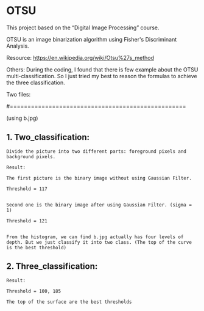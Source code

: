 # OTSU

This project based on the “Digital Image Processing” course.

OTSU is an image binarization algorithm using Fisher's Discriminant Analysis.

Resource: https://en.wikipedia.org/wiki/Otsu%27s_method

Others: During the coding, I found that there is few example about the OTSU multi-classification. So I just tried my best to reason the formulas to achieve the three classification.

Two files: 

#==================================================

(using b.jpg)

## 1.	Two_classification:

    Divide the picture into two different parts: foreground pixels and background pixels.

    Result: 

    The first picture is the binary image without using Gaussian Filter.

    Threshold = 117


    Second one is the binary image after using Gaussian Filter. (sigma = 1)

    Threshold = 121


    From the histogram, we can find b.jpg actually has four levels of depth. But we just classify it into two class. (The top of the curve is the best threshold)

## 2.	Three_classification:

    Result:

    Threshold = 100, 185

    The top of the surface are the best thresholds
